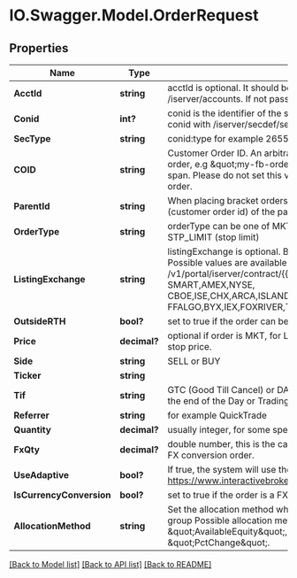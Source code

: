 # IO.Swagger.Model.OrderRequest
## Properties

Name | Type | Description | Notes
------------ | ------------- | ------------- | -------------
**AcctId** | **string** | acctId is optional. It should be one of the accounts returned by /iserver/accounts. If not passed, the first one in the list is selected.  | [optional] 
**Conid** | **int?** | conid is the identifier of the security you want to trade, you can find the conid with /iserver/secdef/search.  | [optional] 
**SecType** | **string** | conid:type for example 265598:STK | [optional] 
**COID** | **string** | Customer Order ID. An arbitraty string that can be used to identify the order, e.g \&quot;my-fb-order\&quot;. The value must be unique for a 24h span. Please do not set this value for child orders when placing a bracket order.  | [optional] 
**ParentId** | **string** | When placing bracket orders, the child parentId must be equal to the cOId (customer order id) of the parent.  | [optional] 
**OrderType** | **string** | orderType can be one of MKT (Market), LMT (Limit), STP (Stop) or STP_LIMIT (stop limit)  | [optional] 
**ListingExchange** | **string** | listingExchange is optional. By default we use \&quot;SMART\&quot; routing. Possible values are available via this end point: /v1/portal/iserver/contract/{{conid}}/info, see valid_exchange: e.g: SMART,AMEX,NYSE, CBOE,ISE,CHX,ARCA,ISLAND,DRCTEDGE,BEX,BATS,EDGEA,CSFBALGO,JE FFALGO,BYX,IEX,FOXRIVER,TPLUS1,NYSENAT,PSX  | [optional] 
**OutsideRTH** | **bool?** | set to true if the order can be executed outside regular trading hours.  | [optional] 
**Price** | **decimal?** | optional if order is MKT, for LMT, this is the limit price. For STP this is the stop price.  | [optional] 
**Side** | **string** | SELL or BUY | [optional] 
**Ticker** | **string** |  | [optional] 
**Tif** | **string** | GTC (Good Till Cancel) or DAY. DAY orders are automatically cancelled at the end of the Day or Trading hours.  | [optional] 
**Referrer** | **string** | for example QuickTrade | [optional] 
**Quantity** | **decimal?** | usually integer, for some special cases can be float numbers | [optional] 
**FxQty** | **decimal?** | double number, this is the cash quantity field which can only be used for FX conversion order.  | [optional] 
**UseAdaptive** | **bool?** | If true, the system will use the Adaptive Algo to submit the order https://www.interactivebrokers.com/en/index.php?f&#x3D;19091  | [optional] 
**IsCurrencyConversion** | **bool?** | set to true if the order is a FX conversion order  | [optional] 
**AllocationMethod** | **string** | Set the allocation method when placing an order using an FA account for a group Possible allocation methods are \&quot;NetLiquidity\&quot;, \&quot;AvailableEquity\&quot;, \&quot;EqualQuantity\&quot; and \&quot;PctChange\&quot;.  | [optional] 

[[Back to Model list]](../README.md#documentation-for-models) [[Back to API list]](../README.md#documentation-for-api-endpoints) [[Back to README]](../README.md)

